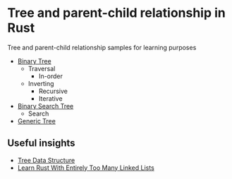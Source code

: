 # Tree and parent-child relationship in Rust

Tree and parent-child relationship samples for learning purposes

- [Binary Tree](src/binary_tree.rs)
  - Traversal
    - In-order
  - Inverting
    - Recursive
    - Iterative
- [Binary Search Tree](src/binary_search_tree.rs)
  - Search
- [Generic Tree](src/generic_tree.rs)

## Useful insights

- [Tree Data Structure](https://www.programiz.com/dsa/trees)
- [Learn Rust With Entirely Too Many Linked Lists](https://rust-unofficial.github.io/too-many-lists/)
